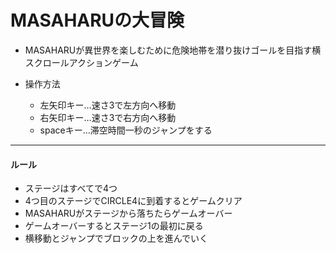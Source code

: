 # MASAHARUの大冒険 

- MASAHARUが異世界を楽しむために危険地帯を潜り抜けゴールを目指す横スクロールアクションゲーム

- 操作方法

  - 左矢印キー…速さ3で左方向へ移動   
  - 右矢印キー…速さ3で右方向へ移動
  - spaceキー…滞空時間一秒のジャンプをする
---
#### ルール
+ ステージはすべてで4つ
+ 4つ目のステージでCIRCLE4に到着するとゲームクリア
+ MASAHARUがステージから落ちたらゲームオーバー
+ ゲームオーバーするとステージ1の最初に戻る
+ 横移動とジャンプでブロックの上を進んでいく
